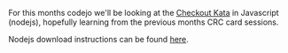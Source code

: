 For this months codejo we'll be looking at the [Checkout Kata](kata/Checkout) in Javascript (nodejs), hopefully learning from the previous months CRC card sessions.

Nodejs download instructions can be found [here](http://nodejs.org/download/).